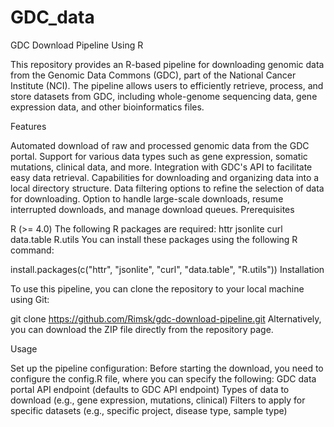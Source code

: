 # GDC_data
GDC Download Pipeline Using R

This repository provides an R-based pipeline for downloading genomic data from the Genomic Data Commons (GDC), part of the National Cancer Institute (NCI). The pipeline allows users to efficiently retrieve, process, and store datasets from GDC, including whole-genome sequencing data, gene expression data, and other bioinformatics files.

Features

Automated download of raw and processed genomic data from the GDC portal.
Support for various data types such as gene expression, somatic mutations, clinical data, and more.
Integration with GDC's API to facilitate easy data retrieval.
Capabilities for downloading and organizing data into a local directory structure.
Data filtering options to refine the selection of data for downloading.
Option to handle large-scale downloads, resume interrupted downloads, and manage download queues.
Prerequisites

R (>= 4.0)
The following R packages are required:
httr
jsonlite
curl
data.table
R.utils
You can install these packages using the following R command:

install.packages(c("httr", "jsonlite", "curl", "data.table", "R.utils"))
Installation

To use this pipeline, you can clone the repository to your local machine using Git:

git clone https://github.com/Rimsk/gdc-download-pipeline.git
Alternatively, you can download the ZIP file directly from the repository page.

Usage

Set up the pipeline configuration: Before starting the download, you need to configure the config.R file, where you can specify the following:
GDC data portal API endpoint (defaults to GDC API endpoint)
Types of data to download (e.g., gene expression, mutations, clinical)
Filters to apply for specific datasets (e.g., specific project, disease type, sample type)
